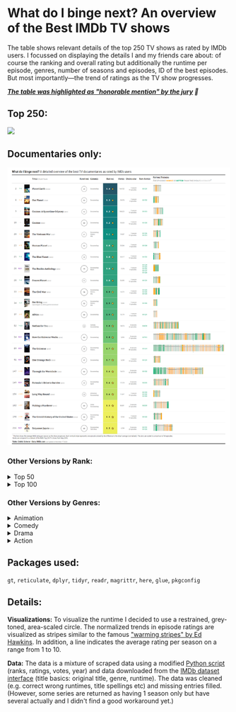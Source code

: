 
# What do I binge next? An overview of the Best IMDb TV shows

The table shows relevant details of the top 250 TV shows as rated by IMDb users. I focussed on displaying the details I and my friends care about: of course the ranking and overall rating but additionally the runtime per episode, genres, number of seasons and episodes, ID of the best episodes. But most importantly—the trend of ratings as the TV show progresses.

_**[The table was highlighted as "honorable mention" by the jury](https://blog.rstudio.com/2020/12/23/winners-of-the-2020-rstudio-table-contest/) 🎉**_

## Top 250:
![](./output/IMDb_Top250.png)

## Documentaries only:
![](./output/IMDb_TopDocumentary.png)

### Other Versions by Rank:

<details>
  <summary>Top 50</summary>
  <img src="./output/IMDb_Top50.png"/>
</details>

<details>
  <summary>Top 100</summary>
  <img src="./output/IMDb_Top100.png"/>
</details>

### Other Versions by Genres:

<details>
  <summary>Animation</summary>
  <img src="./output/IMDb_TopAnimation.png"/>
</details>

<details>
  <summary>Comedy</summary>
  <img src="./output/IMDb_TopComedy.png"/>
</details>

<details>
  <summary>Drama</summary>
  <img src="./output/IMDb_TopDramay.png"/>
</details>

<details>
  <summary>Action</summary>
  <img src="./output/IMDb_TopAction.png"/>
</details>

## Packages used:

`gt`, `reticulate`, `dplyr`, `tidyr`, `readr`, `magrittr`, `here`, `glue`, `pkgconfig`

## Details:

**Visualizations:** To visualize the runtime I decided to use a restrained, grey-toned, area-scaled circle. The normalized trends in episode ratings are visualized as stripes similar to the famous ["warming stripes" by Ed Hawkins](https://en.wikipedia.org/wiki/Warming_stripes). In addition, a line indicates the average rating per season on a range from 1 to 10.

**Data:** The data is a mixture of scraped data using a modified [Python script](https://github.com/WittmannF/imdb-tv-ratings/blob/master/IMDB_get_ratings.ipynb) (ranks, ratings, votes, year) and data downloaded from the [IMDb dataset interface](https://www.imdb.com/interfaces/) (title basics: original title, genre, runtime). The data was cleaned (e.g. correct wrong runtimes, title spellings etc) and missing entries filled. (However, some series are returned as having 1 season only but have several actually and I didn't find a good workaround yet.)
